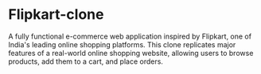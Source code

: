# Flipkart-clone
A fully functional e-commerce web application inspired by Flipkart, one of India's leading online shopping platforms. This clone replicates major features of a real-world online shopping website, allowing users to browse products, add them to a cart, and place orders.
